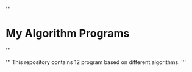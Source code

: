 ﻿'''
 # My Algorithm Programs
'''

''' 
This repository contains 12 program based on different algorithms.
'''

